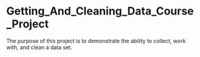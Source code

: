 # Getting_And_Cleaning_Data_Course_Project
The purpose of this project is to demonstrate the ability to collect, work with, and clean a data set.
